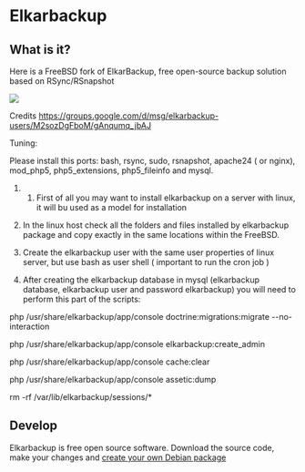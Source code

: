 # Elkarbackup

## What is it?
Here is a FreeBSD fork of ElkarBackup, free open-source backup solution based on RSync/RSnapshot

<img src="http://elkarbackup.org/images/screenshots/eb-jobs.png" />

Credits https://groups.google.com/d/msg/elkarbackup-users/M2sozDgFboM/gAnqumq_jbAJ

Tuning:

Please install this ports: bash, rsync, sudo, rsnapshot, apache24 ( or nginx), mod_php5, php5_extensions, php5_fileinfo and mysql.

1. 1. First of all you may want to install elkarbackup on a server with linux, it will bu used as a model for installation
 
2. In the linux host check all the folders and files installed by elkarbackup package and copy exactly in the same locations within the FreeBSD.
 
3. Create the elkarbackup user with the same user properties of linux server, but use bash as user shell ( important to run the cron job )
 
4. After creating the elkarbackup database in mysql (elkarbackup database, elkarbackup user and password elkarbackup) you will need to perform this part of the scripts:

  php /usr/share/elkarbackup/app/console doctrine:migrations:migrate --no-interaction

  php /usr/share/elkarbackup/app/console elkarbackup:create_admin

  php /usr/share/elkarbackup/app/console cache:clear

  php /usr/share/elkarbackup/app/console assetic:dump

  rm -rf /var/lib/elkarbackup/sessions/*


## Develop

Elkarbackup is free open source software. Download the source code, make your changes and [create your own Debian package](https://github.com/elkarbackup/elkarbackup/wiki/BuildPackage)

